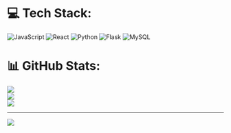 
# 💻 Tech Stack:
![JavaScript](https://img.shields.io/badge/javascript-%23323330.svg?style=for-the-badge&logo=javascript&logoColor=%23F7DF1E) ![React](https://img.shields.io/badge/react-%2320232a.svg?style=for-the-badge&logo=react&logoColor=%2361DAFB) ![Python](https://img.shields.io/badge/python-3670A0?style=for-the-badge&logo=python&logoColor=ffdd54) ![Flask](https://img.shields.io/badge/flask-%23000.svg?style=for-the-badge&logo=flask&logoColor=white) ![MySQL](https://img.shields.io/badge/mysql-%2300000f.svg?style=for-the-badge&logo=mysql&logoColor=white)
# 📊 GitHub Stats:
![](https://github-readme-stats.vercel.app/api?username=nadunwee&theme=dark&hide_border=false&include_all_commits=false&count_private=false)<br/>
![](https://github-readme-streak-stats.herokuapp.com/?user=nadunwee&theme=dark&hide_border=false)<br/>
![](https://github-readme-stats.vercel.app/api/top-langs/?username=nadunwee&theme=dark&hide_border=false&include_all_commits=false&count_private=false&layout=compact)


---
[![](https://visitcount.itsvg.in/api?id=nadunwee&icon=0&color=0)](https://visitcount.itsvg.in)

<!-- Proudly created with GPRM ( https://gprm.itsvg.in ) -->
